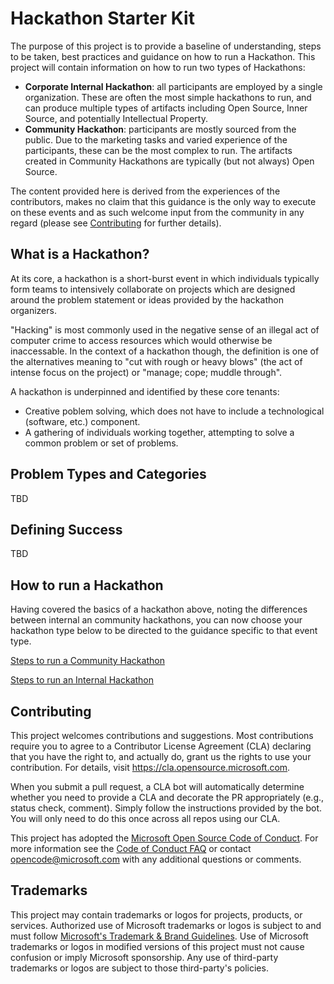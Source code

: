 # Hackathon Starter Kit

The purpose of this project is to provide a baseline of understanding, steps to be taken, best practices and guidance on how to run a Hackathon. This project will contain information on how to run two types of Hackathons: 

- **Corporate Internal Hackathon**: all participants are employed by a single organization. These are often the most simple hackathons to run, and can produce multiple types of artifacts including Open Source, Inner Source, and potentially Intellectual Property.
- **Community Hackathon**: participants are mostly sourced from the public. Due to the marketing tasks and varied experience of the participants, these can be the most complex to run. The artifacts created in Community Hackathons are typically (but not always) Open Source.

The content provided here is derived from the experiences of the contributors, makes no claim that this guidance is the only way to execute on these events and as such welcome input from the community in any regard (please see [Contributing](#Contributing) for further details).

## What is a Hackathon?

At its core, a hackathon is a short-burst event in which individuals typically form teams to intensively collaborate on projects which are designed around the problem statement or ideas provided by the hackathon organizers.

"Hacking" is most commonly used in the negative sense of an illegal act of computer crime to access resources which would otherwise be inaccessable. In the context of a hackathon though, the definition is one of the alternatives meaning to "cut with rough or heavy blows" (the act of intense focus on the project) or "manage; cope; muddle through". 

A hackathon is underpinned and identified by these core tenants:
- Creative poblem solving, which does not have to include a technological (software, etc.) component. 
- A gathering of individuals working together, attempting to solve a common problem or set of problems.

## Problem Types and Categories
TBD

## Defining Success
TBD

## How to run a Hackathon

Having covered the basics of a hackathon above, noting the differences between internal an community hackathons, you can now choose your hackathon type below to be directed to the guidance specific to that event type. 

[Steps to run a Community Hackathon](/community-hack/README.md)

[Steps to run an Internal Hackathon](/internal-hack/README.md)

## Contributing

This project welcomes contributions and suggestions.  Most contributions require you to agree to a
Contributor License Agreement (CLA) declaring that you have the right to, and actually do, grant us
the rights to use your contribution. For details, visit https://cla.opensource.microsoft.com.

When you submit a pull request, a CLA bot will automatically determine whether you need to provide
a CLA and decorate the PR appropriately (e.g., status check, comment). Simply follow the instructions
provided by the bot. You will only need to do this once across all repos using our CLA.

This project has adopted the [Microsoft Open Source Code of Conduct](https://opensource.microsoft.com/codeofconduct/).
For more information see the [Code of Conduct FAQ](https://opensource.microsoft.com/codeofconduct/faq/) or
contact [opencode@microsoft.com](mailto:opencode@microsoft.com) with any additional questions or comments.

## Trademarks

This project may contain trademarks or logos for projects, products, or services. Authorized use of Microsoft 
trademarks or logos is subject to and must follow 
[Microsoft's Trademark & Brand Guidelines](https://www.microsoft.com/en-us/legal/intellectualproperty/trademarks/usage/general).
Use of Microsoft trademarks or logos in modified versions of this project must not cause confusion or imply Microsoft sponsorship.
Any use of third-party trademarks or logos are subject to those third-party's policies.
